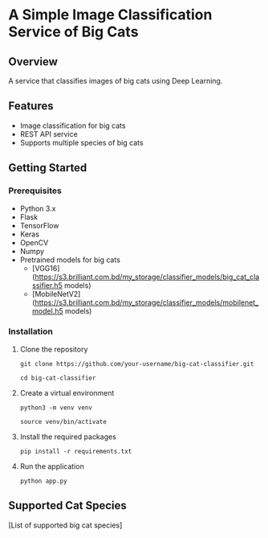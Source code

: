 # A Simple Image Classification Service of Big Cats

## Overview
A service that classifies images of big cats using Deep Learning.

## Features
- Image classification for big cats
- REST API service
- Supports multiple  species of big cats

## Getting Started
### Prerequisites
- Python 3.x
- Flask
- TensorFlow
- Keras
- OpenCV
- Numpy
- Pretrained models for big cats
   -  [VGG16](https://s3.brilliant.com.bd/my_storage/classifier_models/big_cat_classifier.h5
   models)
   -  [MobileNetV2](https://s3.brilliant.com.bd/my_storage/classifier_models/mobilenet_model.h5
   models)

### Installation
1. Clone the repository
    ```
    git clone https://github.com/your-username/big-cat-classifier.git
    ```
    ```
    cd big-cat-classifier
    ```
2. Create a virtual environment
    ```
    python3 -m venv venv
    ```
    ```
    source venv/bin/activate
    ```
2. Install the required packages
    ```
    pip install -r requirements.txt
    ```
3. Run the application
    ```
    python app.py
    ```


## Supported Cat Species
[List of supported big cat species]


